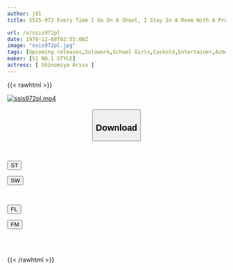 ```yaml
---
author: j91
title: SSIS-972 Every Time I Go On A Shoot, I Stay In A Room With A Producer I Hate And Force Him To Sleep With Me... Alice Shinomiya, A Female Student Talent Who Is Addicted To Repeated Acts Of Sexual Harassment.

url: /v/ssis972pl
date: 1970-12-08T02:55:00Z
image: "ssis972pl.jpg"
tags: [Upcoming releases,Solowork,School Girls,Cuckold,Entertainer,Acme · Orgasm	 ]
maker: [S1 NO.1 STYLE]
actress: [ Shinomiya Arisu ]
---
```



{{< rawhtml >}}

<div class="video" data-videoid="pending_link.html">
    <a href="javascript:;">
        <img src="/v/ssis972pl/ssis972pl.jpg" width="WIDTH" height="HEIGHT" alt="ssis972pl.mp4" loading="lazy">
    </a>
</div>

<script type="text/javascript" src="https://j91.asia/asset/on-demand-pend.js"></script>

<br>
  <link rel="stylesheet" href="https://j91.asia/asset/bs5.css">
  
  <center>
  <button class="btn btn-primary" type="button" data-bs-toggle="collapse" data-bs-target=".multi-collapse" aria-expanded="false" aria-controls="multiCollapseExample1 multiCollapseExample2"><h2>Download</h2></button></center>
</p>
<div class="row">
  <div class="col">
    <div class="collapse multi-collapse" id="multiCollapseExample1">
      <div class="card card-body">
	      	      <br>
<div class="buttons">  
<p><a href="https://j91.asia/pending_link.html" target="_blank"><button class="btn-hover color-3"><i class="fa fa-download"></i> ST</button></a></p>
<p><a href="https://j91.asia/pending_link.html" target="_blank"><button class="btn-hover color-2"><i class="fa fa-download"></i> SW</button></a></p></div>
    </div>
  </div>
</div>
  <div class="col">
    <div class="collapse multi-collapse" id="multiCollapseExample2">
      <div class="card card-body">
	      <br>
<div class="buttons">
<p><a href="https://j91.asia/pending_link.html" target="_blank"><button class="btn-hover color-9"><i class="fa fa-download"></i> FL</button></a></p>
<p><a href="https://j91.asia/pending_link.html" target="_blank"><button class="btn-hover color-8"><i class="fa fa-download"></i> FM</button></a></p></div>
<br><br>
      </div>
    </div>
  </div>
</div>

{{< /rawhtml >}}